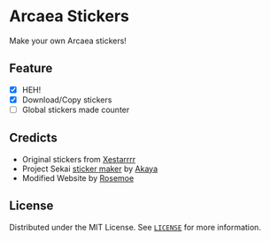 # Arcaea Stickers
Make your own Arcaea stickers!
## Feature
- [x] HEH!
- [x] Download/Copy stickers
- [ ] Global stickers made counter
## Credicts
- Original stickers from [Xestarrrr](https://x.com/Xestarrrr)
- Project Sekai [sticker maker](https://github.com/TheOriginalAyaka/sekai-stickers) by [Akaya](https://github.com/TheOriginalAkaya)
- Modified Website by [Rosemoe](https://github.com/Rosemoe)
## License
Distributed under the MIT License. See [`LICENSE`](https://github.com/Rosemoe/arcaea-stickers/blob/main/LICENCE) for more information.
